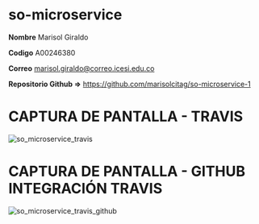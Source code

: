 # so-microservice
**Nombre** Marisol Giraldo

**Codigo** A00246380

**Correo** marisol.giraldo@correo.icesi.edu.co

**Repositorio Github =>** https://github.com/marisolcitag/so-microservice-1

# CAPTURA DE PANTALLA - TRAVIS

![so_microservice_travis](https://user-images.githubusercontent.com/35766585/40882434-68283038-66a7-11e8-936c-6d6c9b2647f0.PNG)

# CAPTURA DE PANTALLA - GITHUB INTEGRACIÓN TRAVIS

![so_microservice_travis_github](https://user-images.githubusercontent.com/35766585/40882435-6b005c90-66a7-11e8-851f-2c3083cebf80.PNG)

